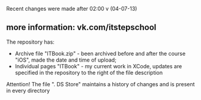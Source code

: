 Recent changes were made after 02:00 v (04-07-13)

more information: vk.com/itstepschool
-------------------------------------

The repository has:

- Archive file "ITBook.zip" - been archived before and after the course "iOS", made the date and time of upload;
- Individual pages "ITBook" - my current work in XCode, updates are specified in the repository to the right of the file description

Attention! The file ". DS Store" maintains a history of changes and is present in every directory
